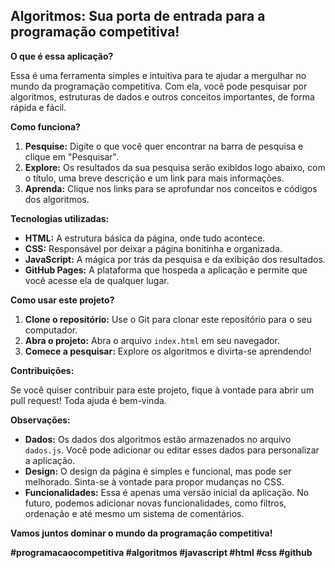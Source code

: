 ## Algoritmos: Sua porta de entrada para a programação competitiva!

**O que é essa aplicação?**

Essa é uma ferramenta simples e intuitiva para te ajudar a mergulhar no mundo da programação competitiva. Com ela, você pode pesquisar por algoritmos, estruturas de dados e outros conceitos importantes, de forma rápida e fácil.

**Como funciona?**

1. **Pesquise:** Digite o que você quer encontrar na barra de pesquisa e clique em "Pesquisar".
2. **Explore:** Os resultados da sua pesquisa serão exibidos logo abaixo, com o título, uma breve descrição e um link para mais informações.
3. **Aprenda:** Clique nos links para se aprofundar nos conceitos e códigos dos algoritmos.

**Tecnologias utilizadas:**

* **HTML:** A estrutura básica da página, onde tudo acontece.
* **CSS:** Responsável por deixar a página bonitinha e organizada.
* **JavaScript:** A mágica por trás da pesquisa e da exibição dos resultados.
* **GitHub Pages:** A plataforma que hospeda a aplicação e permite que você acesse ela de qualquer lugar.

**Como usar este projeto?**

1. **Clone o repositório:** Use o Git para clonar este repositório para o seu computador.
2. **Abra o projeto:** Abra o arquivo `index.html` em seu navegador.
3. **Comece a pesquisar:** Explore os algoritmos e divirta-se aprendendo!

**Contribuições:**

Se você quiser contribuir para este projeto, fique à vontade para abrir um pull request! Toda ajuda é bem-vinda.

**Observações:**

* **Dados:** Os dados dos algoritmos estão armazenados no arquivo `dados.js`. Você pode adicionar ou editar esses dados para personalizar a aplicação.
* **Design:** O design da página é simples e funcional, mas pode ser melhorado. Sinta-se à vontade para propor mudanças no CSS.
* **Funcionalidades:** Essa é apenas uma versão inicial da aplicação. No futuro, podemos adicionar novas funcionalidades, como filtros, ordenação e até mesmo um sistema de comentários.

**Vamos juntos dominar o mundo da programação competitiva!** 

**#programacaocompetitiva #algoritmos #javascript #html #css #github**
